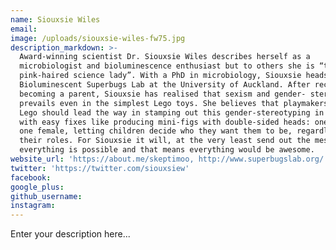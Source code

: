 ```yaml
---
name: Siouxsie Wiles
email:
image: /uploads/siouxsie-wiles-fw75.jpg
description_markdown: >-
  Award-winning scientist Dr. Siouxsie Wiles describes herself as a
  microbiologist and bioluminescence enthusiast but to others she is “that
  pink-haired science lady”. With a PhD in microbiology, Siouxsie heads up the
  Bioluminescent Superbugs Lab at the University of Auckland. After recently
  becoming a parent, Siouxsie has realised that sexism and gender- stereotyping
  prevails even in the simplest Lego toys. She believes that playmakers like
  Lego should lead the way in stamping out this gender-stereotyping in toys,
  with easy fixes like producing mini-figs with double-sided heads: one male,
  one female, letting children decide who they want them to be, regardless of
  their roles. For Siouxsie it will, at the very least send out the message that
  everything is possible and that means everything would be awesome.
website_url: 'https://about.me/skeptimoo, http://www.superbugslab.org/'
twitter: 'https://twitter.com/siouxsiew'
facebook:
google_plus:
github_username:
instagram:
---
```


Enter your description here...
